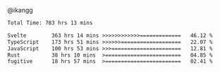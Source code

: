 @ikangg
<!--START_SECTION:waka-->

```txt
Total Time: 783 hrs 13 mins

Svelte        363 hrs 14 mins >>>>>>>>>>>>=============   46.12 %
TypeScript    173 hrs 51 mins >>>>>>===================   22.07 %
JavaScript    100 hrs 53 mins >>>======================   12.81 %
Rust          38 hrs 10 mins  >========================   04.85 %
fugitive      18 hrs 57 mins  >========================   02.41 %
```

<!--END_SECTION:waka-->
